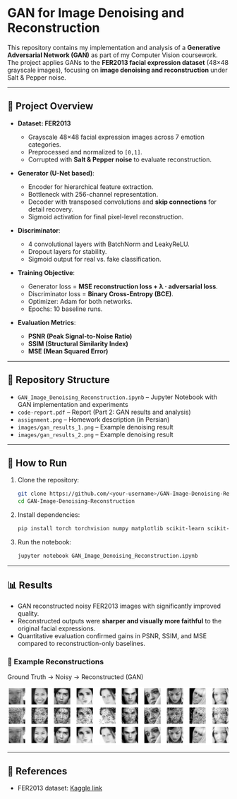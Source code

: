 # GAN for Image Denoising and Reconstruction

This repository contains my implementation and analysis of a **Generative Adversarial Network (GAN)** as part of my Computer Vision coursework.  
The project applies GANs to the **FER2013 facial expression dataset** (48×48 grayscale images), focusing on **image denoising and reconstruction** under Salt & Pepper noise.

---

## 📌 Project Overview
- **Dataset: FER2013**
  - Grayscale 48×48 facial expression images across 7 emotion categories.
  - Preprocessed and normalized to `[0,1]`.
  - Corrupted with **Salt & Pepper noise** to evaluate reconstruction.

- **Generator (U-Net based)**:
  - Encoder for hierarchical feature extraction.
  - Bottleneck with 256-channel representation.
  - Decoder with transposed convolutions and **skip connections** for detail recovery.
  - Sigmoid activation for final pixel-level reconstruction.

- **Discriminator**:
  - 4 convolutional layers with BatchNorm and LeakyReLU.
  - Dropout layers for stability.
  - Sigmoid output for real vs. fake classification.

- **Training Objective**:
  - Generator loss = **MSE reconstruction loss + λ · adversarial loss**.
  - Discriminator loss = **Binary Cross-Entropy (BCE)**.
  - Optimizer: Adam for both networks.
  - Epochs: 10 baseline runs.

- **Evaluation Metrics**:
  - **PSNR (Peak Signal-to-Noise Ratio)**
  - **SSIM (Structural Similarity Index)**
  - **MSE (Mean Squared Error)**

---

## 📂 Repository Structure
- `GAN_Image_Denoising_Reconstruction.ipynb` – Jupyter Notebook with GAN implementation and experiments
- `code-report.pdf` – Report (Part 2: GAN results and analysis)
- `assignment.png` – Homework description (in Persian)
- `images/gan_results_1.png` – Example denoising result
- `images/gan_results_2.png` – Example denoising result

---

## 🚀 How to Run
1. Clone the repository:
   ```bash
   git clone https://github.com/<your-username>/GAN-Image-Denoising-Reconstruction.git
   cd GAN-Image-Denoising-Reconstruction
   ```
2. Install dependencies:
   ```bash
   pip install torch torchvision numpy matplotlib scikit-learn scikit-image
   ```
3. Run the notebook:
   ```bash
   jupyter notebook GAN_Image_Denoising_Reconstruction.ipynb
   ```

---

## 📊 Results
- GAN reconstructed noisy FER2013 images with significantly improved quality.  
- Reconstructed outputs were **sharper and visually more faithful** to the original facial expressions.  
- Quantitative evaluation confirmed gains in PSNR, SSIM, and MSE compared to reconstruction-only baselines.  

### 🔹 Example Reconstructions
Ground Truth →  Noisy → Reconstructed (GAN) 

![GAN Result 1](images/gan_results.png)  


---

## 📖 References
- FER2013 dataset: [Kaggle link](https://www.kaggle.com/datasets/deadskull7/fer2013)  
